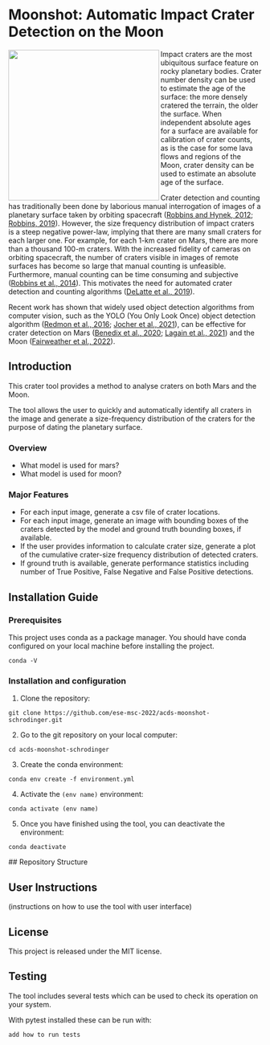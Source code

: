 # Moonshot: Automatic Impact Crater Detection on the Moon

<a href="url"><img src="https://drive.google.com/uc?export=view&id=1dJjw6g_S8s5hMsiZ67Sp9f50NrgZvoTm" align="left" height="300" width="300" ></a>

Impact craters are the most ubiquitous surface feature on rocky
planetary bodies. Crater number density can be used to estimate the
age of the surface: the more densely cratered the terrain, the older
the surface. When independent absolute ages for a surface are
available for calibration of crater counts, as is the case for some
lava flows and regions of the Moon, crater density can be used to
estimate an absolute age of the surface.

Crater detection and counting has traditionally been done by laborious
manual interrogation of images of a planetary surface taken by
orbiting spacecraft
([Robbins and Hynek, 2012](https://doi.org/10.1029/2011JE003966);
[Robbins, 2019](https://doi.org/10.1029/2018JE00559)). However,
the size frequency distribution of impact craters is a steep negative
power-law, implying that there are many small craters for each larger
one. For example, for each 1-km crater on Mars, there are more than
a thousand 100-m craters. With the increased fidelity
of cameras on orbiting spacecraft, the number of craters visible in
images of remote surfaces has become so large that manual counting is
unfeasible. Furthermore, manual counting can be time consuming and
subjective
([Robbins et al., 2014](https://doi.org/10.1016/j.icarus.2014.02.022)).
This motivates the need for automated crater detection and counting algorithms ([DeLatte et al., 
2019](https://doi.org/10.1016/j.asr.2019.07.017)).

Recent work has shown that widely used object detection algorithms
from computer vision, such as the YOLO (You Only Look Once) object
detection algorithm ([Redmon et al., 2016](https://doi.org/10.1109/CVPR.2016.91);
[Jocher et al., 2021](https://doi.org/10.5281/zenodo.4418161)), can be effective for crater detection on Mars
([Benedix et al., 2020](https://doi.org/10.1029/2019EA001005); [Lagain et al., 2021](https://doi.org/10.1029/2020EA001598)) and the Moon ([Fairweather
et al., 2022](https://doi.org/10.1029/2021EA002177)).

## Introduction

This crater tool provides a method to analyse craters on both Mars and the Moon. 

The tool allows the user to quickly and automatically identify all craters in the image and generate a size-frequency distribution of the craters for the purpose of dating the planetary surface.

### Overview

- What model is used for mars?
- What model is used for moon?

### Major Features 

* For each input image, generate a csv file of crater locations.
* For each input image, generate an image with bounding boxes of the craters detected by the model and ground truth bounding boxes, if available. 
* If the user provides information to calculate crater size, generate a plot of the cumulative crater-size frequency distribution of detected craters. 
* If ground truth is available, generate performance statistics including number of True Positive, False Negative and False Positive detections. 

## Installation Guide 

### Prerequisites

This project uses conda as a package manager. You should have conda configured on your local machine before installing the project. 

`conda -V`

### Installation and configuration

1. Clone the repository:

`git clone https://github.com/ese-msc-2022/acds-moonshot-schrodinger.git`

2. Go to the git repository on your local computer:

`cd acds-moonshot-schrodinger`

3. Create the conda environment:

`conda env create -f environment.yml`

4. Activate the `(env name)` environment:

`conda activate (env name)`

5. Once you have finished using the tool, you can deactivate the environment:

`conda deactivate`

## Repository Structure 


## User Instructions 

(instructions on how to use the tool with user interface)

## License

This project is released under the MIT license. 

## Testing 

The tool includes several tests which can be used to check its operation on your system. 

With pytest installed these can be run with:

`add how to run tests`